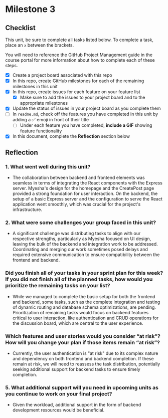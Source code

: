 # Milestone 3

## Checklist

This unit, be sure to complete all tasks listed below. To complete a task, place an `x` between the brackets.

You will need to reference the GitHub Project Management guide in the course portal for more information about how to complete each of these steps.

- [x] Create a project board associated with this repo
- [x] In this repo, create GitHub milestones for each of the remaining milestones in this unit
- [x] In this repo, create issues for each feature on your feature list
  - [x] Make sure to add the issues to your project board and to the appropriate milestones
- [x] Update the status of issues in your project board as you complete them
- [ ] In `readme.md`, check off the features you have completed in this unit by adding a ✅ emoji in front of their title
  - [ ] Under each feature you have completed, **include a GIF** showing feature functionality
- [x] In this document, complete the **Reflection** section below

## Reflection

### 1. What went well during this unit?

- The collaboration between backend and frontend elements was seamless in terms of integrating the React components with the Express server. Myesha's design for the homepage and the CreatePost page provided a strong foundation for user interaction. On the backend, the setup of a basic Express server and the configuration to serve the React application went smoothly, which was crucial for the project's infrastructure.

### 2. What were some challenges your group faced in this unit?

- A significant challenge was distributing tasks to align with our respective strengths, particularly as Myesha focused on UI design, leaving the bulk of the backend and integration work to be addressed. Coordinating and merging our work sometimes posed delays and required extensive communication to ensure compatibility between the frontend and backend.

### Did you finish all of your tasks in your sprint plan for this week? If you did not finish all of the planned tasks, how would you prioritize the remaining tasks on your list?

- While we managed to complete the basic setup for both the frontend and backend, some tasks, such as the complete integration and testing of dynamic routing and database schema optimizations, are pending. Prioritization of remaining tasks would focus on backend features critical to user interaction, like authentication and CRUD operations for the discussion board, which are central to the user experience.

### Which features and user stories would you consider “at risk”? How will you change your plan if those items remain “at risk”?

- Currently, the user authentication is "at risk" due to its complex nature and dependency on both frontend and backend completion. If these remain at risk, we will need to reassess the task distribution, potentially seeking additional support for backend tasks to ensure timely completion.

### 5. What additional support will you need in upcoming units as you continue to work on your final project?

- Given the workload, additional support in the form of backend development resources would be beneficial.
